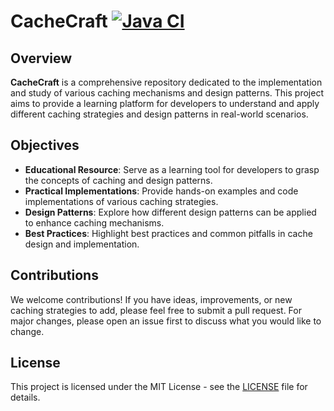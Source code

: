 # CacheCraft [![Java CI](https://github.com/0mega28/CacheCraft/actions/workflows/ci.yml/badge.svg)](https://github.com/0mega28/CacheCraft/actions/workflows/ci.yml)

## Overview
**CacheCraft** is a comprehensive repository dedicated to the implementation and study of various caching mechanisms and design patterns. This project aims to provide a learning platform for developers to understand and apply different caching strategies and design patterns in real-world scenarios.

## Objectives
- **Educational Resource**: Serve as a learning tool for developers to grasp the concepts of caching and design patterns.
- **Practical Implementations**: Provide hands-on examples and code implementations of various caching strategies.
- **Design Patterns**: Explore how different design patterns can be applied to enhance caching mechanisms.
- **Best Practices**: Highlight best practices and common pitfalls in cache design and implementation.

## Contributions
We welcome contributions! If you have ideas, improvements, or new caching strategies to add, please feel free to submit a pull request. For major changes, please open an issue first to discuss what you would like to change.

## License
This project is licensed under the MIT License - see the [LICENSE](LICENSE) file for details.
